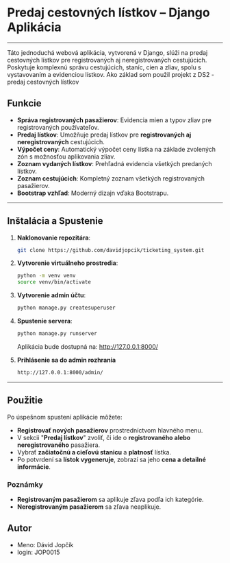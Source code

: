 
# Predaj cestovných lístkov – Django Aplikácia

---

Táto jednoduchá webová aplikácia, vytvorená v Django, slúži na predaj cestovných lístkov pre registrovaných aj neregistrovaných cestujúcich. Poskytuje komplexnú správu cestujúcich, staníc, cien a zliav, spolu s vystavovaním a evidenciou lístkov.
Ako základ som použil projekt z DS2 - predaj cestovných lístkov

## Funkcie

* **Správa registrovaných pasažierov**: Evidencia mien a typov zliav pre registrovaných používateľov.
* **Predaj lístkov**: Umožňuje predaj lístkov pre **registrovaných aj neregistrovaných** cestujúcich.
* **Výpočet ceny**: Automatický výpočet ceny lístka na základe zvolených zón s možnosťou aplikovania zliav.
* **Zoznam vydaných lístkov**: Prehľadná evidencia všetkých predaných lístkov.
* **Zoznam cestujúcich**: Kompletný zoznam všetkých registrovaných pasažierov.
* **Bootstrap vzhľad**: Moderný dizajn vďaka Bootstrapu.

---

## Inštalácia a Spustenie

1.  **Naklonovanie repozitára**:
    ```bash
    git clone https://github.com/davidjopcik/ticketing_system.git
    ```

2.  **Vytvorenie virtuálneho prostredia**:
    ```bash
    python -m venv venv
    source venv/bin/activate
    ```

3.  **Vytvorenie admin účtu**:
    ```bash
    python manage.py createsuperuser
    ```

4.  **Spustenie servera**:
    ```bash
    python manage.py runserver
    ```
    Aplikácia bude dostupná na:
    http://127.0.0.1:8000/

5. **Prihlásenie sa do admin rozhrania**
    ```bash
    http://127.0.0.1:8000/admin/
    ```
---

## Použitie

Po úspešnom spustení aplikácie môžete:

* **Registrovať nových pasažierov** prostredníctvom hlavného menu.
* V sekcii "**Predaj lístkov**" zvoliť, či ide o **registrovaného alebo neregistrovaného** pasažiera.
* Vybrať **začiatočnú a cieľovú stanicu** a **platnosť** lístka.
* Po potvrdení sa **lístok vygeneruje**, zobrazí sa jeho **cena a detailné informácie**.

### Poznámky

* **Registrovaným pasažierom** sa aplikuje zľava podľa ich kategórie.
* **Neregistrovaným pasažierom** sa zľava neaplikuje.

## Autor
* Meno: Dávid Jopčík
* login: JOP0015